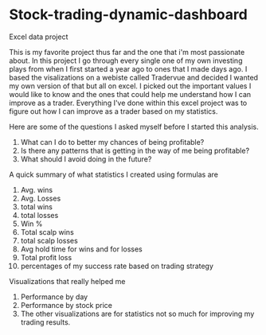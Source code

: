# Stock-trading-dynamic-dashboard
Excel data project


This is my favorite project thus far and the one that i'm most passionate about. In this project I go through every single one of my own investing plays from when I first started a year ago to ones that I made days ago.
I based the visalizations on a webiste called Tradervue and decided I wanted my own version of that but all on excel. I picked out the important values I would like to know and the ones that could help me understand how I can improve as a trader.
Everything I've done within this excel project was to figure out how I can improve as a trader based on my statistics.

Here are some of the questions I asked myself before I started this analysis.
1. What can I do to better my chances of being profitable?
2. Is there any patterns that is getting in the way of me being profitable?
3. What should I avoid doing in the future?

A quick summary of what statistics I created using formulas are
1. Avg. wins
2. Avg. Losses
3. total wins
4. total losses
5. Win %
6. Total scalp wins
7. total scalp losses
8. Avg hold time for wins and for losses
9. Total profit loss 
10. percentages of my success rate based on trading strategy

Visualizations that really helped me 
1. Performance by day
2. Performance by stock price
3. The other visualizations are for statistics not so much for improving my trading results.



